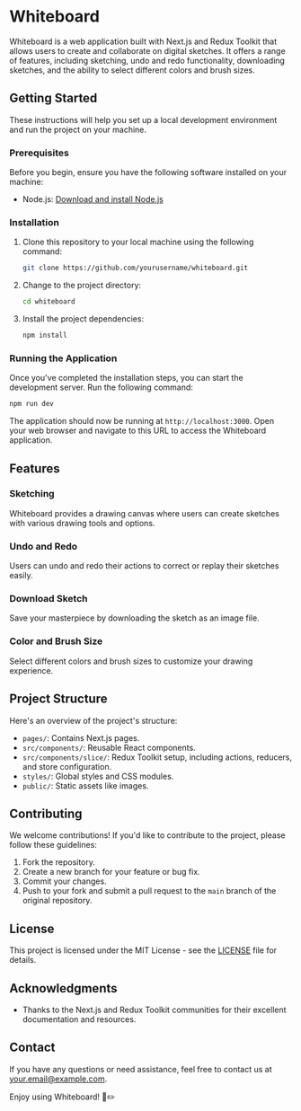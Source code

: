 # Whiteboard

Whiteboard is a web application built with Next.js and Redux Toolkit that allows users to create and collaborate on digital sketches. It offers a range of features, including sketching, undo and redo functionality, downloading sketches, and the ability to select different colors and brush sizes.

## Getting Started

These instructions will help you set up a local development environment and run the project on your machine.

### Prerequisites

Before you begin, ensure you have the following software installed on your machine:

- Node.js: [Download and install Node.js](https://nodejs.org/)

### Installation

1. Clone this repository to your local machine using the following command:

   ```bash
   git clone https://github.com/yourusername/whiteboard.git
   ```

2. Change to the project directory:

   ```bash
   cd whiteboard
   ```

3. Install the project dependencies:

   ```bash
   npm install
   ```

### Running the Application

Once you've completed the installation steps, you can start the development server. Run the following command:

```bash
npm run dev
```

The application should now be running at `http://localhost:3000`. Open your web browser and navigate to this URL to access the Whiteboard application.

## Features

### Sketching

Whiteboard provides a drawing canvas where users can create sketches with various drawing tools and options.

### Undo and Redo

Users can undo and redo their actions to correct or replay their sketches easily.

### Download Sketch

Save your masterpiece by downloading the sketch as an image file.

### Color and Brush Size

Select different colors and brush sizes to customize your drawing experience.

## Project Structure

Here's an overview of the project's structure:

- `pages/`: Contains Next.js pages.
- `src/components/`: Reusable React components.
- `src/components/slice/`: Redux Toolkit setup, including actions, reducers, and store configuration.
- `styles/`: Global styles and CSS modules.
- `public/`: Static assets like images.

## Contributing

We welcome contributions! If you'd like to contribute to the project, please follow these guidelines:

1. Fork the repository.
2. Create a new branch for your feature or bug fix.
3. Commit your changes.
4. Push to your fork and submit a pull request to the `main` branch of the original repository.

## License

This project is licensed under the MIT License - see the [LICENSE](LICENSE) file for details.

## Acknowledgments

- Thanks to the Next.js and Redux Toolkit communities for their excellent documentation and resources.

## Contact

If you have any questions or need assistance, feel free to contact us at [your.email@example.com](mailto:your.email@example.com).

Enjoy using Whiteboard! 🎨✏️
